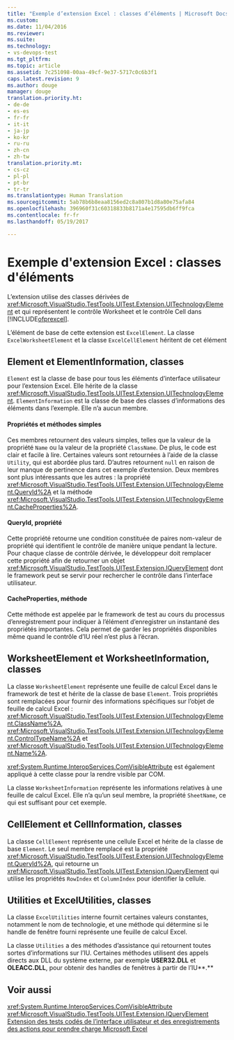 ```yaml
---
title: "Exemple d’extension Excel : classes d’éléments | Microsoft Docs"
ms.custom: 
ms.date: 11/04/2016
ms.reviewer: 
ms.suite: 
ms.technology:
- vs-devops-test
ms.tgt_pltfrm: 
ms.topic: article
ms.assetid: 7c251098-00aa-49cf-9e37-5717c0c6b3f1
caps.latest.revision: 9
ms.author: douge
manager: douge
translation.priority.ht:
- de-de
- es-es
- fr-fr
- it-it
- ja-jp
- ko-kr
- ru-ru
- zh-cn
- zh-tw
translation.priority.mt:
- cs-cz
- pl-pl
- pt-br
- tr-tr
ms.translationtype: Human Translation
ms.sourcegitcommit: 5ab78b6b8eaa8156ed2c8a807b1d8a80e75afa84
ms.openlocfilehash: 396960f31c60318833b8171a4e17595db6ff9fca
ms.contentlocale: fr-fr
ms.lasthandoff: 05/19/2017

---
```

# <a name="sample-excel-extension-element-classes"></a>Exemple d'extension Excel : classes d'éléments
L’extension utilise des classes dérivées de <xref:Microsoft.VisualStudio.TestTools.UITest.Extension.UITechnologyElement> et qui représentent le contrôle Worksheet et le contrôle Cell dans [!INCLUDE[ofprexcel](../test/includes/ofprexcel_md.md)].  
  
 L’élément de base de cette extension est `ExcelElement`. La classe `ExcelWorksheetElement` et la classe `ExcelCellElement` héritent de cet élément  
  
## <a name="element-and-elementinformation-classes"></a>Element et ElementInformation, classes  
 `Element` est la classe de base pour tous les éléments d’interface utilisateur pour l’extension Excel. Elle hérite de la classe <xref:Microsoft.VisualStudio.TestTools.UITest.Extension.UITechnologyElement>. `ElementInformation` est la classe de base des classes d’informations des éléments dans l’exemple. Elle n’a aucun membre.  
  
#### <a name="simple-properties-and-methods"></a>Propriétés et méthodes simples  
 Ces membres retournent des valeurs simples, telles que la valeur de la propriété `Name` ou la valeur de la propriété `ClassName`. De plus, le code est clair et facile à lire. Certaines valeurs sont retournées à l’aide de la classe `Utility`, qui est abordée plus tard. D’autres retournent `null` en raison de leur manque de pertinence dans cet exemple d’extension. Deux membres sont plus intéressants que les autres : la propriété <xref:Microsoft.VisualStudio.TestTools.UITest.Extension.UITechnologyElement.QueryId%2A> et la méthode <xref:Microsoft.VisualStudio.TestTools.UITest.Extension.UITechnologyElement.CacheProperties%2A>.  
  
#### <a name="queryid-property"></a>QueryId, propriété  
 Cette propriété retourne une condition constituée de paires nom-valeur de propriété qui identifient le contrôle de manière unique pendant la lecture. Pour chaque classe de contrôle dérivée, le développeur doit remplacer cette propriété afin de retourner un objet <xref:Microsoft.VisualStudio.TestTools.UITest.Extension.IQueryElement> dont le framework peut se servir pour rechercher le contrôle dans l’interface utilisateur.  
  
#### <a name="cacheproperties-method"></a>CacheProperties, méthode  
 Cette méthode est appelée par le framework de test au cours du processus d’enregistrement pour indiquer à l’élément d’enregistrer un instantané des propriétés importantes. Cela permet de garder les propriétés disponibles même quand le contrôle d’IU réel n’est plus à l’écran.  
  
## <a name="worksheetelement-and-worksheetinformation-classes"></a>WorksheetElement et WorksheetInformation, classes  
 La classe `WorksheetElement` représente une feuille de calcul Excel dans le framework de test et hérite de la classe de base `Element`. Trois propriétés sont remplacées pour fournir des informations spécifiques sur l’objet de feuille de calcul Excel : <xref:Microsoft.VisualStudio.TestTools.UITest.Extension.UITechnologyElement.ClassName%2A>, <xref:Microsoft.VisualStudio.TestTools.UITest.Extension.UITechnologyElement.ControlTypeName%2A> et <xref:Microsoft.VisualStudio.TestTools.UITest.Extension.UITechnologyElement.Name%2A>.  
  
 <xref:System.Runtime.InteropServices.ComVisibleAttribute> est également appliqué à cette classe pour la rendre visible par COM.  
  
 La classe `WorksheetInformation` représente les informations relatives à une feuille de calcul Excel. Elle n’a qu’un seul membre, la propriété `SheetName`, ce qui est suffisant pour cet exemple.  
  
## <a name="cellelement-and-cellinformation-classes"></a>CellElement et CellInformation, classes  
 La classe `CellElement` représente une cellule Excel et hérite de la classe de base `Element`. Le seul membre remplacé est la propriété <xref:Microsoft.VisualStudio.TestTools.UITest.Extension.UITechnologyElement.QueryId%2A>, qui retourne un <xref:Microsoft.VisualStudio.TestTools.UITest.Extension.IQueryElement> qui utilise les propriétés `RowIndex` et `ColumnIndex` pour identifier la cellule.  
  
## <a name="utilities-and-excelutilities-classes"></a>Utilities et ExcelUtilities, classes  
 La classe `ExcelUtilities` interne fournit certaines valeurs constantes, notamment le nom de technologie, et une méthode qui détermine si le handle de fenêtre fourni représente une feuille de calcul Excel.  
  
 La classe `Utilities` a des méthodes d’assistance qui retournent toutes sortes d’informations sur l’IU. Certaines méthodes utilisent des appels directs aux DLL du système externe, par exemple **USER32.DLL** et **OLEACC.DLL**, pour obtenir des handles de fenêtres à partir de l’IU**.**  
  
## <a name="see-also"></a>Voir aussi  
 <xref:System.Runtime.InteropServices.ComVisibleAttribute>   
 <xref:Microsoft.VisualStudio.TestTools.UITest.Extension.IQueryElement>   
 [Extension des tests codés de l’interface utilisateur et des enregistrements des actions pour prendre charge Microsoft Excel](../test/extending-coded-ui-tests-and-action-recordings-to-support-microsoft-excel.md)

